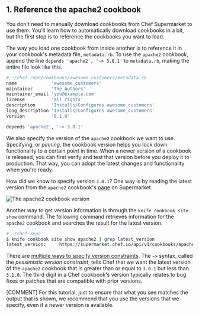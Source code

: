 ## 1. Reference the apache2 cookbook

You don't need to manually download cookbooks from Chef Supermarket to use them. You'll learn how to automatically download cookbooks in a bit, but the first step is to reference the cookbooks you want to load.

The way you load one cookbook from inside another is to reference it in your cookbook's metadata file, <code class="file-path">metadata.rb</code>. To use the `apache2` cookbook, append the line `depends 'apache2', '~> 3.0.1'` to <code class="file-path">metadata.rb</code>, making the entire file look like this.

```ruby
# ~/chef-repo/cookbooks/awesome_customers/metadata.rb
name             'awesome_customers'
maintainer       'The Authors'
maintainer_email 'you@example.com'
license          'all_rights'
description      'Installs/Configures awesome_customers'
long_description 'Installs/Configures awesome_customers'
version          '0.1.0'

depends 'apache2', '~> 3.0.1'
```

We also specify the version of the `apache2` cookbook we want to use. Specifying, or _pinning_, the cookbook version helps you lock down functionality to a certain point in time. When a newer version of a cookbook is released, you can first verify and test that version before you deploy it to production. That way, you can adopt the latest changes and functionality when you're ready.

How did we know to specify version `3.0.1`? One way is by reading the latest version from the `apache2` cookbook's [page](https://supermarket.chef.io/cookbooks/apache2) on Supermarket.

![The apache2 cookbook version](misc/supermarket_apache2_version.png)

Another way to get version information is through the `knife cookbook site show` command. The following command retrieves information for the `apache2` cookbook and searches the result for the latest version.

```bash
# ~/chef-repo
$ knife cookbook site show apache2 | grep latest_version
latest_version:     https://supermarket.chef.io/api/v1/cookbooks/apache2/versions/3.0.1
```

There are [multiple ways to specify version constraints](http://docs.chef.io/cookbook_versions.html). The `~>` syntax, called the _pessimistic version constraint_, tells Chef that we want the latest version of the `apache2` cookbook that is greater than or equal to `3.0.1` but less than `3.1.0`. The third digit in a Chef cookbook's version typically relates to bug fixes or patches that are compatible with prior versions.

[COMMENT] For this tutorial, just to ensure that what you see matches the output that is shown, we recommend that you use the versions that we specify, even if a newer version is available.
